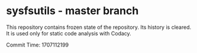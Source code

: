 # sysfsutils - master branch

This repository contains frozen state of the repository.
Its history is cleared. It is used only for static code
analysis with Codacy.

Commit Time: 1707112199